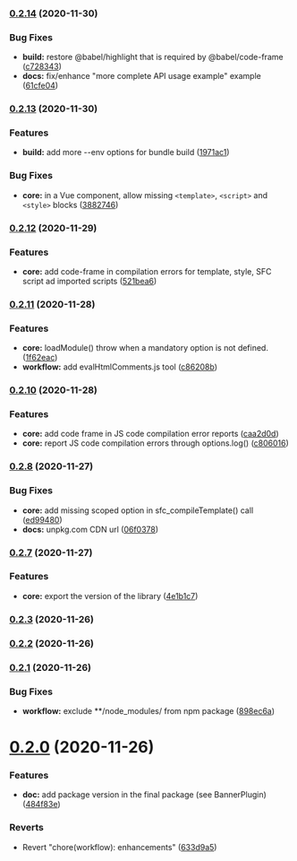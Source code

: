 
### [0.2.14](https://github.com/FranckFreiburger/vue3-sfc-loader/compare/v0.2.13...v0.2.14) (2020-11-30)


### Bug Fixes

* **build:** restore @babel/highlight that is required by @babel/code-frame ([c728343](https://github.com/FranckFreiburger/vue3-sfc-loader/commit/c728343e3494c47edad81c9c090bcdbd5b3d0ff8))
* **docs:** fix/enhance "more complete API usage example" example ([61cfe04](https://github.com/FranckFreiburger/vue3-sfc-loader/commit/61cfe04aad90f0fee38cb5296a27062cbea787bc))

### [0.2.13](https://github.com/FranckFreiburger/vue3-sfc-loader/compare/v0.2.12...v0.2.13) (2020-11-30)


### Features

* **build:** add more --env options for bundle build ([1971ac1](https://github.com/FranckFreiburger/vue3-sfc-loader/commit/1971ac123b1c98b22882ba4541375cd0ba7c03fa))


### Bug Fixes

* **core:** in a Vue component, allow missing `<template>`, `<script>` and `<style>` blocks ([3882746](https://github.com/FranckFreiburger/vue3-sfc-loader/commit/3882746cac190199a0809d6d3d4c97af687a7f67))

### [0.2.12](https://github.com/FranckFreiburger/vue3-sfc-loader/compare/v0.2.11...v0.2.12) (2020-11-29)


### Features

* **core:** add code-frame in compilation errors for template, style, SFC script ad imported scripts ([521bea6](https://github.com/FranckFreiburger/vue3-sfc-loader/commit/521bea6f33f75b256ce2e8c28b0e21c4d023c887))

### [0.2.11](https://github.com/FranckFreiburger/vue3-sfc-loader/compare/v0.2.10...v0.2.11) (2020-11-28)


### Features

* **core:** loadModule() throw when a mandatory option is not defined. ([1f62eac](https://github.com/FranckFreiburger/vue3-sfc-loader/commit/1f62eac14972e25833eacb5781b7c9ee7283254c))
* **workflow:** add evalHtmlComments.js tool ([c86208b](https://github.com/FranckFreiburger/vue3-sfc-loader/commit/c86208bb4cd84686d615c74e29977da11c15a9f4))

### [0.2.10](https://github.com/FranckFreiburger/vue3-sfc-loader/compare/v0.2.8...v0.2.10) (2020-11-28)


### Features

* **core:** add code frame in JS code compilation error reports ([caa2d0d](https://github.com/FranckFreiburger/vue3-sfc-loader/commit/caa2d0ddea2d9ea3000afea83f4d457bbdaf4da7))
* **core:** report JS code compilation errors through options.log() ([c806016](https://github.com/FranckFreiburger/vue3-sfc-loader/commit/c8060167b9a74f77efc8b1fe9efb0a20135634cc))

### [0.2.8](https://github.com/FranckFreiburger/vue3-sfc-loader/compare/v0.2.7...v0.2.8) (2020-11-27)


### Bug Fixes

* **core:** add missing scoped option in sfc_compileTemplate() call ([ed99480](https://github.com/FranckFreiburger/vue3-sfc-loader/commit/ed994807f3b294a2fd9a5b98cfd9ac993ffb2fe8))
* **docs:** unpkg.com CDN url ([06f0378](https://github.com/FranckFreiburger/vue3-sfc-loader/commit/06f0378e27d7e03eeac16558d8b8bfcc3d82c584))

### [0.2.7](https://github.com/FranckFreiburger/vue3-sfc-loader/compare/v0.2.3...v0.2.7) (2020-11-27)


### Features

* **core:** export the version of the library ([4e1b1c7](https://github.com/FranckFreiburger/vue3-sfc-loader/commit/4e1b1c705c9454c58783521e877035e93ab19339))

### [0.2.3](https://github.com/FranckFreiburger/vue3-sfc-loader/compare/v0.2.2...v0.2.3) (2020-11-26)

### [0.2.2](https://github.com/FranckFreiburger/vue3-sfc-loader/compare/v0.2.1...v0.2.2) (2020-11-26)

### [0.2.1](https://github.com/FranckFreiburger/vue3-sfc-loader/compare/v0.2.0...v0.2.1) (2020-11-26)


### Bug Fixes

* **workflow:** exclude **/node_modules/ from npm package ([898ec6a](https://github.com/FranckFreiburger/vue3-sfc-loader/commit/898ec6a98eb8267b30b3310ca84413bdf11a0395))

# [0.2.0](https://github.com/FranckFreiburger/vue3-sfc-loader/compare/v0.1.0...v0.2.0) (2020-11-26)


### Features

* **doc:** add package version in the final package (see BannerPlugin) ([484f83e](https://github.com/FranckFreiburger/vue3-sfc-loader/commit/484f83e4a33d013f114ec1818fa212c5ddd0dba0))


### Reverts

* Revert "chore(workflow): enhancements" ([633d9a5](https://github.com/FranckFreiburger/vue3-sfc-loader/commit/633d9a51865fdd658921695b95ec271828b7dce0))
